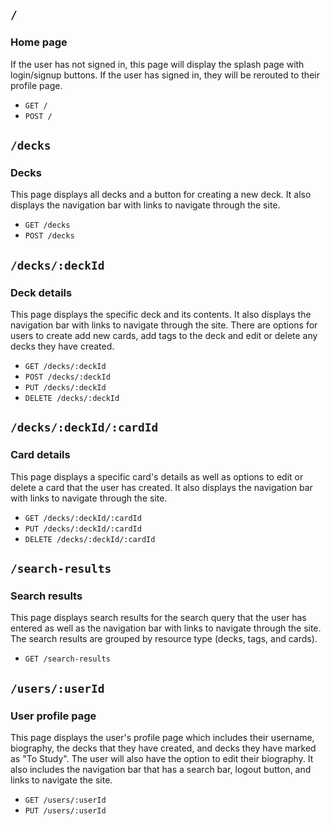 ## `/`
### Home page
If the user has not signed in, this page will display the splash page with login/signup buttons. If the user has signed in, they will be rerouted to their profile page.
* `GET /`
* `POST /`


## `/decks`
### Decks
This page displays all decks and a button for creating a new deck. It also displays the navigation bar with links to navigate through the site.
* `GET /decks`
* `POST /decks`

## `/decks/:deckId`
### Deck details
This page displays the specific deck and its contents. It also displays the navigation bar with links to navigate through the site. There are options for users to create add new cards, add tags to the deck and edit or delete any decks they have created.
* `GET /decks/:deckId`
* `POST /decks/:deckId`
* `PUT /decks/:deckId`
* `DELETE /decks/:deckId`

## `/decks/:deckId/:cardId`
### Card details
This page displays a specific card's details as well as options to edit or delete a card that the user has created. It also displays the navigation bar with links to navigate through the site.
* `GET /decks/:deckId/:cardId`
* `PUT /decks/:deckId/:cardId`
* `DELETE /decks/:deckId/:cardId`

## `/search-results`
### Search results
This page displays search results for the search query that the user has entered as well as the navigation bar with links to navigate through the site. The search results are grouped by resource type (decks, tags, and cards).
* `GET /search-results`

## `/users/:userId`
### User profile page
This page displays the user's profile page which includes their username, biography, the decks that they have created, and decks they have marked as "To Study". The user will also have the option to edit their biography. It also includes the navigation bar that has a search bar, logout button, and links to navigate the site.
* `GET /users/:userId`
* `PUT /users/:userId`
